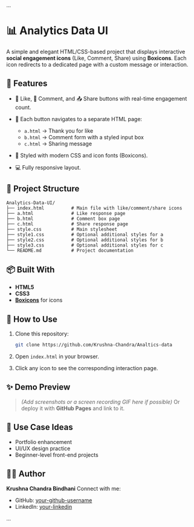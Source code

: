 ...

# 📊 Analytics Data UI

A simple and elegant HTML/CSS-based project that displays interactive **social engagement icons** (Like, Comment, Share) using **Boxicons**. Each icon redirects to a dedicated page with a custom message or interaction.

## 🚀 Features

* 🔴 Like, 💬 Comment, and 📤 Share buttons with real-time engagement count.
* 📄 Each button navigates to a separate HTML page:

  * `a.html` → Thank you for like
  * `b.html` → Comment form with a styled input box
  * `c.html` → Sharing message
* 🎨 Styled with modern CSS and icon fonts (Boxicons).
* 💻 Fully responsive layout.

## 📁 Project Structure

```
Analytics-Data-UI/
├── index.html          # Main file with like/comment/share icons
├── a.html              # Like response page
├── b.html              # Comment box page
├── c.html              # Share response page
├── style.css           # Main stylesheet
├── style1.css          # Optional additional styles for a
├── style2.css          # Optional additional styles for b
├── style3.css          # Optional additional styles for c
└── README.md           # Project documentation
```

## 📦 Built With

* **HTML5**
* **CSS3**
* **[Boxicons](https://boxicons.com/)** for icons

## 🎯 How to Use

1. Clone this repository:

   ```bash
   git clone https://github.com/Krushna-Chandra/Analtics-data
   ```
2. Open `index.html` in your browser.
3. Click any icon to see the corresponding interaction page.

## ✨ Demo Preview

> *(Add screenshots or a screen recording GIF here if possible)*
> Or deploy it with **GitHub Pages** and link to it.

## 📌 Use Case Ideas

* Portfolio enhancement
* UI/UX design practice
* Beginner-level front-end projects

## 🧑‍💻 Author

**Krushna Chandra Bindhani**
Connect with me:

* GitHub: [your-github-username](https://github.com/Krushna-Chandra)
* LinkedIn: [your-linkedin](www.linkedin.com/in/krushna-chandra-bindhani-1b1342275)

...
